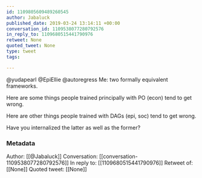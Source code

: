 ```yaml
---
id: 1109805609489260545
author: Jabaluck
published_date: 2019-03-24 13:14:11 +00:00
conversation_id: 1109538077280792576
in_reply_to: 1109680515441790976
retweet: None
quoted_tweet: None
type: tweet
tags:

---
```


@yudapearl @EpiEllie @autoregress Me: two formally equivalent frameworks.

Here are some things people trained principally with PO (econ) tend to get wrong.

Here are other things people trained with DAGs (epi, soc) tend to get wrong.

Have you internalized the latter as well as the former?

### Metadata

Author: [[@Jabaluck]]
Conversation: [[conversation-1109538077280792576]]
In reply to: [[1109680515441790976]]
Retweet of: [[None]]
Quoted tweet: [[None]]
